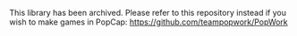 This library has been archived.  Please refer to this repository instead if you wish to make games in PopCap:
https://github.com/teampopwork/PopWork


